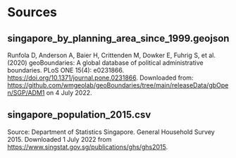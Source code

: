 # Sources

## singapore_by_planning_area_since_1999.geojson
Runfola D, Anderson A, Baier H, Crittenden M, Dowker E, Fuhrig S, et al. (2020) 
geoBoundaries: A global database of political administrative boundaries. 
PLoS ONE 15(4): e0231866. https://doi.org/10.1371/journal.pone.0231866. 
Downloaded from: https://github.com/wmgeolab/geoBoundaries/tree/main/releaseData/gbOpen/SGP/ADM1 on 4 July 2022.

## singapore_population_2015.csv
Source: Department of Statistics Singapore. General Household Survey 2015. Downloaded 1 July 2022 from https://www.singstat.gov.sg/publications/ghs/ghs2015.


